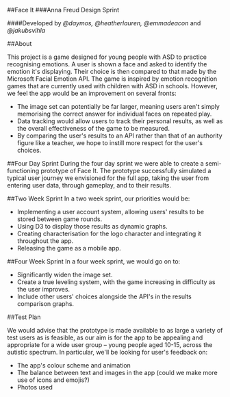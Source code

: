 ##Face It
###Anna Freud Design Sprint

####Developed by *@daymos, @heatherlauren, @emmadeacon* and *@jakubsvihla*

##About

This project is a game designed for young people with ASD to practice recognising emotions. A user is shown a face and asked to identify the emotion it's displaying. Their choice is then compared to that made by the Microsoft Facial Emotion API. The game is inspired by emotion recognition games that are currently used with children with ASD in schools. However, we feel the app would be an improvement on several fronts:
* The image set can potentially be far larger, meaning users aren't simply memorising the correct answer for individual faces on repeated play.
* Data tracking would allow users to track their personal results, as well as the overall effectiveness of the game to be measured.
* By comparing the user's results to an API rather than that of an authority figure like a teacher, we hope to instill more respect for the user's choices.


##Four Day Sprint
During the four day sprint we were able to create a semi-functioning prototype of Face It. The prototype successfully simulated a typical user journey we envisioned for the full app, taking the user from entering user data, through gameplay, and to their results.

##Two Week Sprint
In a two week sprint, our priorities would be:

* Implementing a user account system, allowing users' results to be stored between game rounds.
* Using D3 to display those results as dynamic graphs.
* Creating characterisation for the logo character and integrating it throughout the app.
* Releasing the game as a mobile app.

##Four Week Sprint
In a four week sprint, we would go on to:

* Significantly widen the image set.
* Create a true leveling system, with the game increasing in difficulty as the user improves.
* Include other users' choices alongside the API's in the results comparison graphs.

##Test Plan

We would advise that the prototype is made available to as large a variety of test users as is feasible, as our aim is for the app to be appealing and appropriate for a wide user group – young people aged 10-15, across the autistic spectrum. In particular, we'll be looking for user's feedback on:
* The app's colour scheme and animation
* The balance between text and images in the app (could we make more use of icons and emojis?)
* Photos used
